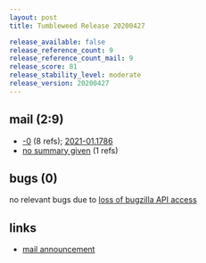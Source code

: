 ```yaml
---
layout: post
title: Tumbleweed Release 20200427

release_available: false
release_reference_count: 9
release_reference_count_mail: 9
release_score: 81
release_stability_level: moderate
release_version: 20200427
---
```


## mail (2:9)

- [-0](https://lists.opensuse.org/opensuse-factory/2020-04/msg00452.html) (8 refs); [2021-01.1786](https://github.com/boombatower/tumbleweed-review/issues/10)
- [no summary given](https://github.com/boombatower/tumbleweed-review/issues/10) (1 refs)

## bugs (0)

<!--more-->

no relevant bugs due to [loss of bugzilla API access](https://bugzilla.opensuse.org/show_bug.cgi?id=1157722)



## links

- [mail announcement](https://github.com/boombatower/tumbleweed-review/issues/10)
